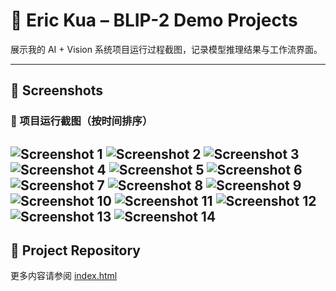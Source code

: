 
# 🧠 Eric Kua – BLIP-2 Demo Projects

展示我的 AI + Vision 系统项目运行过程截图，记录模型推理结果与工作流界面。

---

## 📸 Screenshots

### 🔧 项目运行截图（按时间排序）

![Screenshot 1](./Screenshot%20from%202025-07-18%2001-23-39.png)
![Screenshot 2](./Screenshot%20from%202025-07-18%2011-44-54.png)
![Screenshot 3](./Screenshot%20from%202025-07-18%2013-59-10.png)
![Screenshot 4](./Screenshot%20from%202025-07-18%2015-40-50.png)
![Screenshot 5](./Screenshot%20from%202025-07-18%2015-44-27.png)
![Screenshot 6](./Screenshot%20from%202025-07-18%2015-44-44.png)
![Screenshot 7](./Screenshot%20from%202025-07-18%2015-46-10.png)
![Screenshot 8](./Screenshot%20from%202025-07-18%2015-47-10.png)
![Screenshot 9](./Screenshot%20from%202025-07-18%2015-47-23.png)
![Screenshot 10](./Screenshot%20from%202025-07-18%2015-47-41.png)
![Screenshot 11](./Screenshot%20from%202025-07-18%2015-48-02.png)
![Screenshot 12](./Screenshot%20from%202025-07-18%2015-48-22.png)
![Screenshot 13](./Screenshot%20from%202025-07-18%2015-50-08.png)
![Screenshot 14](./Screenshot%20from%202025-07-18%2015-50-37.png)
---

## 📂 Project Repository

更多内容请参阅 [index.html](https://eric1111208.github.io/Blip2-demo-of-bolt-Nut/)
